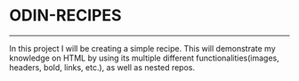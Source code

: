 # ODIN-RECIPES

---

In this project I will be creating a simple recipe. This will demonstrate my knowledge on HTML by using its multiple different functionalities(images, headers, bold, links, etc.), as well as nested repos.
